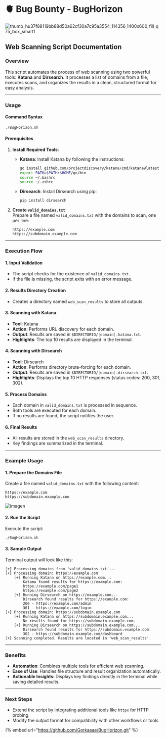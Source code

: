 # 🫀 Bug Bounty - BugHorizon

![thumb\_hu37f88119bb88d50a62cf30a7c95a3554\_114356\_1400x600\_fill\_q75\_box\_smart1](https://github.com/user-attachments/assets/c45691e0-cd6c-4f54-91a3-cf2d1ab5942e)

## **Web Scanning Script Documentation**

### **Overview**

This script automates the process of web scanning using two powerful tools: **Katana** and **Dirsearch**. It processes a list of domains from a file, executes scans, and organizes the results in a clean, structured format for easy analysis.

***

### **Usage**

#### **Command Syntax**

```bash
./BugHorizon.sh
```

#### **Prerequisites**

1. **Install Required Tools**:
   *   **Katana**: Install Katana by following the instructions:

       ```bash
       go install github.com/projectdiscovery/katana/cmd/katana@latest
       export PATH=$PATH:$HOME/go/bin
       source ~/.bashrc
       source ~/.zshrc
       ```
   *   **Dirsearch**: Install Dirsearch using pip:

       ```bash
       pip install dirsearch
       ```
2.  **Create `valid_domains.txt`**:\
    Prepare a file named `valid_domains.txt` with the domains to scan, one per line:

    ```plaintext
    https://example.com
    https://subdomain.example.com
    ```

***

### **Execution Flow**

#### **1. Input Validation**

* The script checks for the existence of `valid_domains.txt`.
* If the file is missing, the script exits with an error message.

#### **2. Results Directory Creation**

* Creates a directory named `web_scan_results` to store all outputs.

#### **3. Scanning with Katana**

* **Tool**: Katana
* **Action**: Performs URL discovery for each domain.
* **Output**: Results are saved in `$DIRECTORIO/[domain].katana.txt`.
* **Highlights**: The top 10 results are displayed in the terminal.

#### **4. Scanning with Dirsearch**

* **Tool**: Dirsearch
* **Action**: Performs directory brute-forcing for each domain.
* **Output**: Results are saved in `$DIRECTORIO/[domain].dirsearch.txt`.
* **Highlights**: Displays the top 10 HTTP responses (status codes: 200, 301, 302).

#### **5. Process Domains**

* Each domain in `valid_domains.txt` is processed in sequence.
* Both tools are executed for each domain.
* If no results are found, the script notifies the user.

#### **6. Final Results**

* All results are stored in the `web_scan_results` directory.
* Key findings are summarized in the terminal.

***

### **Example Usage**

#### **1. Prepare the Domains File**

Create a file named `valid_domains.txt` with the following content:

```plaintext
https://example.com
https://subdomain.example.com
```

![imagen](https://github.com/user-attachments/assets/56164ac4-20e8-4b64-8051-4bbcbd094b60)

#### **2. Run the Script**

Execute the script:

```bash
./BugHorizon.sh
```

#### **3. Sample Output**

Terminal output will look like this:

```plaintext
[+] Processing domains from 'valid_domains.txt'...
[+] Processing domain: https://example.com
    [+] Running Katana on https://example.com...
        Katana found results for https://example.com:
        https://example.com/page1
        https://example.com/page2
    [+] Running Dirsearch on https://example.com...
        Dirsearch found results for https://example.com:
        200 - https://example.com/admin
        301 - https://example.com/login
[+] Processing domain: https://subdomain.example.com
    [+] Running Katana on https://subdomain.example.com...
        No results found for https://subdomain.example.com.
    [+] Running Dirsearch on https://subdomain.example.com...
        Dirsearch found results for https://subdomain.example.com:
        302 - https://subdomain.example.com/dashboard
[+] Scanning completed. Results are located in 'web_scan_results'.
```

***

### **Benefits**

* **Automation**: Combines multiple tools for efficient web scanning.
* **Ease of Use**: Handles file structure and result organization automatically.
* **Actionable Insights**: Displays key findings directly in the terminal while saving detailed results.

***

### **Next Steps**

* Extend the script by integrating additional tools like `httpx` for HTTP probing.
* Modify the output format for compatibility with other workflows or tools.



{% embed url="https://github.com/Gorkaaaa/BugHorizon.git" %}
